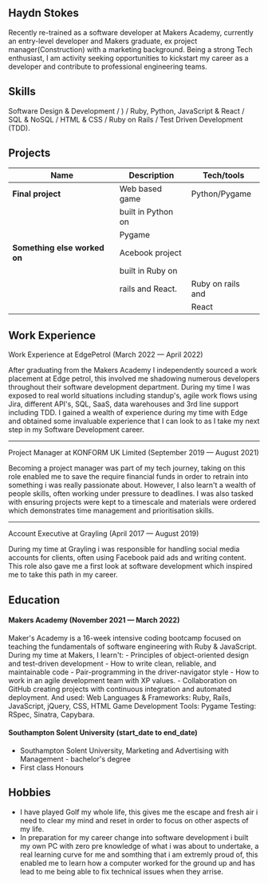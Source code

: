 ## Haydn Stokes

Recently re-trained as a software developer at Makers Academy, currently an entry-level developer and Makers graduate, ex project manager(Construction) with a marketing background. Being a strong Tech enthusiast, I am activity seeking opportunities to kickstart my career as a developer and contribute to professional engineering teams.

## Skills

Software Design & Development / ) / Ruby, Python, JavaScript & React / SQL & NoSQL / HTML & CSS / Ruby on Rails / Test Driven Development (TDD).

## Projects

| Name                         | Description       | Tech/tools        |
| ---------------------------- | ----------------- | ----------------- |
| **Final project**            | Web based game    |  Python/Pygame    |
|                              | built in Python on|                   |
|                              | Pygame            |                   |
| **Something else worked on** | Acebook project   |                   |
|                              | built in Ruby on  |                   |
|                              | rails and React.  | Ruby on rails and |
|                              |                   | React             |

## Work Experience

Work Experience at EdgePetrol (March 2022 — April 2022)  


After graduating from the Makers Academy I independently sourced a work placement
at Edge petrol, this involved me shadowing numerous developers throughout their
software development department. During my time I was exposed to real world
situations including standup's, agile work flows using Jira, different API's, SQL, SaaS, data
warehouses and 3rd line support including TDD. I gained a wealth of experience during
my time with Edge and obtained some invaluable experience that I can look to as I take
my next step in my Software Development career.

-------

Project Manager at KONFORM UK Limited (September 2019 — August 2021)  

Becoming a project manager was part of my tech journey, taking on this role enabled
me to save the require financial funds in order to retrain into something i was really
passionate about. However, I also learn't a wealth of people skills, often working under
pressure to deadlines. I was also tasked with ensuring projects were kept to a timescale
and materials were ordered which demonstrates time management and prioritisation
skills.

-------

Account Executive at Grayling (April 2017 — August 2019)

During my time at Grayling i was responsible for handling social media accounts for
clients, often using Facebook paid ads and writing content. This role also gave me a first
look at software development which inspired me to take this path in my career.

## Education

#### Makers Academy (November 2021 — March 2022)
Maker's Academy is a 16-week intensive coding bootcamp focused on teaching the
fundamentals of software engineering with Ruby & JavaScript. During my time at Makers,
I learn't: - Principles of object-oriented design and test-driven development - How to
write clean, reliable, and maintainable code - Pair-programming in the driver-navigator
style - How to work in an agile development team with XP values. - Collaboration on
GitHub creating projects with continuous integration and automated deployment. And
used: Web Languages & Frameworks: Ruby, Rails, JavaScript, jQuery, CSS, HTML Game
Development Tools: Pygame Testing: RSpec, Sinatra, Capybara.

#### Southampton Solent University (start_date to end_date)

- Southampton Solent University, Marketing and Advertising with Management - bachelor's degree
- First class Honours

## Hobbies

- I have played Golf my whole life, this gives me the escape and fresh air i need to clear my mind and reset in order to focus on other aspects of my life.
- In preparation for my career change into software development i built my own PC with zero pre knowledge  of what i was about to undertake, a real learning curve for me and somthing that i am extremly proud of, this enabled me to learn how a computer worked for the ground up and has lead to me being able to fix technical issues when they arrise.
